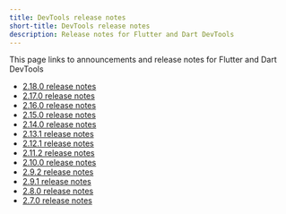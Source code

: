 ```yaml
---
title: DevTools release notes
short-title: DevTools release notes
description: Release notes for Flutter and Dart DevTools
---
```


This page links to announcements and release notes for
Flutter and Dart DevTools

* [2.18.0 release notes][]
* [2.17.0 release notes][]
* [2.16.0 release notes][]
* [2.15.0 release notes][]
* [2.14.0 release notes][]
* [2.13.1 release notes][]
* [2.12.1 release notes][]
* [2.11.2 release notes][]
* [2.10.0 release notes][]
* [2.9.2 release notes][]
* [2.9.1 release notes][]
* [2.8.0 release notes][]
* [2.7.0 release notes][]

[2.18.0 release notes]: {{site.url}}/development/tools/devtools/release-notes/release-notes-2.18.0
[2.17.0 release notes]: {{site.url}}/development/tools/devtools/release-notes/release-notes-2.17.0
[2.16.0 release notes]: {{site.url}}/development/tools/devtools/release-notes/release-notes-2.16.0
[2.15.0 release notes]: {{site.url}}/development/tools/devtools/release-notes/release-notes-2.15.0
[2.14.0 release notes]: {{site.url}}/development/tools/devtools/release-notes/release-notes-2.14.0
[2.13.1 release notes]: {{site.url}}/development/tools/devtools/release-notes/release-notes-2.13.1
[2.12.1 release notes]: {{site.url}}/development/tools/devtools/release-notes/release-notes-2.12.1
[2.11.2 release notes]: {{site.url}}/development/tools/devtools/release-notes/release-notes-2.11.2
[2.10.0 release notes]: {{site.url}}/development/tools/devtools/release-notes/release-notes-2.10.0
[2.9.2 release notes]: {{site.url}}/development/tools/devtools/release-notes/release-notes-2.9.2
[2.9.1 release notes]: {{site.url}}/development/tools/devtools/release-notes/release-notes-2.9.1
[2.8.0 release notes]: {{site.url}}/development/tools/devtools/release-notes/release-notes-2.8.0
[2.7.0 release notes]: {{site.url}}/development/tools/devtools/release-notes/release-notes-2.7.0

